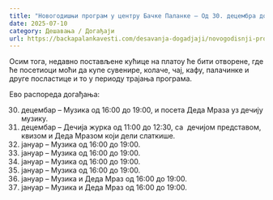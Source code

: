 ```yaml
---
title: "Новогодишњи програм у центру Бачке Паланке – Од 30. децембра до 7. јануара"
date: 2025-07-10
category: Дешавања / Догађаји
url: https://backapalankavesti.com/desavanja-dogadjaji/novogodisnji-program-u-centru-backe-palanke/
---
```


Осим тога, недавно постављене кућице на платоу ће бити отворене, где ће посетиоци моћи да купе сувенире, колаче, чај, кафу, палачинке и друге посластице и то у периоду трајања програма.

Ево распореда догађања:

30. децембар – Музика од 16:00 до 19:00, и посета Деда Мраза уз дечију музику.
31. децембар – Дечија журка од 11:00 до 12:30, са  дечијом представом, квизом и Деда Мразом који дели слаткише.
2. јануар – Музика од 16:00 до 19:00.
3. јануар – Музика од 16:00 до 19:00.
4. јануар – Музика од 16:00 до 19:00.
5. јануар – Музика од 16:00 до 19:00.
6. јануар – Музика и Деда Мраз од 16:00 до 19:00.
7. јануар – Музика и Деда Мраз од 16:00 до 19:00.
